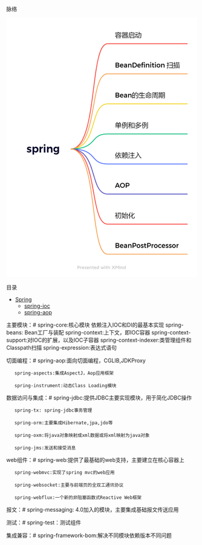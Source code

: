 脉络

![alt 脉络](../../_media/analysis/spring/spring.png)  

目录

* [Spring](/analysis/spring/)
    * [spring-ioc](/analysis/spring/spring-ioc.md)
    * [spring-aop](/analysis/spring/)
    
主要模块：#
       spring-core:核心模块 依赖注入IOC和DI的最基本实现
       spring-beans: Bean工厂与装配
       spring-context:上下文，即IOC容器
       spring-context-support:对IOC的扩展，以及IOC子容器
       spring-context-indexer:类管理组件和Classpath扫描
       spring-expression:表达式语句

切面编程：#
       spring-aop:面向切面编程，CGLIB,JDKProxy

       spring-aspects:集成AspectJ，Aop应用框架

       spring-instrument:动态Class Loading模块

数据访问与集成：#
       spring-jdbc:提供JDBC主要实现模块，用于简化JDBC操作

       spring-tx: spring-jdbc事务管理

       spring-orm:主要集成Hibernate,jpa,jdo等

       spring-oxm:将java对象映射成xml数据或将xml映射为java对象

       spring-jms:发送和接受消息

web组件：#
       spring-web:提供了最基础的web支持，主要建立在核心容器上

       spring-webmvc:实现了spring mvc的web应用

       spring-websocket:主要与前端页的全双工通讯协议

       spring-webflux:一个新的非阻塞函数式Reactive Web框架

报文：#
        spring-messaging: 4.0加入的模块，主要集成基础报文传送应用

测试：#
        spring-test：测试组件

集成兼容：#
       spring-framework-bom:解决不同模块依赖版本不同问题





